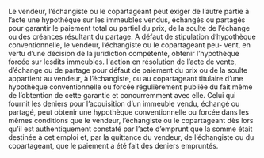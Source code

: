 Le vendeur, l’échangiste ou le copartageant peut exiger de l’autre partie à l’acte une
hypothèque sur les immeubles vendus, échangés ou partagés pour garantir le paiement total
ou partiel du prix, de la soulte de l’échange ou des créances résultant du partage. A défaut de
stipulation d’hypothèque conventionnelle, le vendeur, l’échangiste ou le copartageant peu-
vent, en vertu d’une décision de la juridiction compétente, obtenir l’hypothèque forcée sur
lesdits immeubles.
l'action en résolution de l’acte de vente, d’échange ou de partage pour défaut
de paiement du prix ou de la soulte appartient au vendeur, à l’échangiste, ou au
copartageant titulaire d’une hypothèque conventionnelle ou forcée régulièrement
publiée du fait même de l’obtention de cette garantie et concurremment avec
elle.
Celui qui fournit les deniers pour l’acquisition d’un immeuble vendu, échangé ou
partagé, peut obtenir une hypothèque conventionnelle ou forcée dans les mêmes
conditions que le vendeur, l’échangiste ou le copartageant dès lors qu’il est
authentiquement constaté par l’acte d’emprunt que la somme était destinée à cet
emploi et, par la quittance du vendeur, de l’échangiste ou du copartageant, que
le paiement a été fait des deniers empruntés.